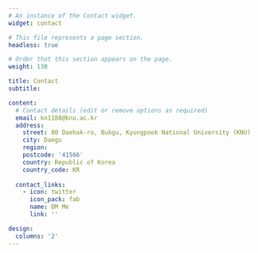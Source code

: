 ```yaml
---
# An instance of the Contact widget.
widget: contact

# This file represents a page section.
headless: true

# Order that this section appears on the page.
weight: 130

title: Contact
subtitle:

content:
  # Contact details (edit or remove options as required)
  email: kn1188@knu.ac.kr
  address:
    street: 80 Daehak-ro, Bukgu, Kyungpook National University (KNU)
    city: Daegu
    region: 
    postcode: '41566'
    country: Republic of Korea
    country_code: KR
  
  contact_links:
    - icon: twitter
      icon_pack: fab
      name: DM Me
      link: ''

design:
  columns: '2'
---
```

